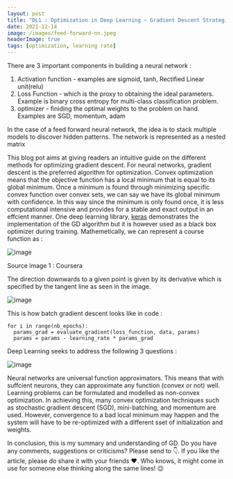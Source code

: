 ```yaml
---
layout: post
title: "DL1 : Optimization in Deep Learning ~ Gradient Descent Strategies"
date: 2021-12-14
image: /images/feed-forward-nn.jpeg
headerImage: true
tags: [optimization, learning rate] 
---
```


There are 3 important components in building a neural network : 

1) Activation function - examples are sigmoid, tanh, Rectified Linear unit(relu) 
2) Loss Function - which is the proxy to obtaining the ideal parameters. Example is binary cross entropy for multi-class classification problem.
3) optimizer - finiding the optimal weights to the problem on hand. Examples are SGD, momentum, adam

In the case of a feed forward neural network, the idea is to stack multiple models to discover hidden patterns. The network is represented as a nested matrix

This blog pot aims at giving readers an intuitive guide on the different methods for optimizing gradient descent. For neural networks, gradient descent is the preferred algorithm for optimization. 
Convex optimization means that the objective function has a local minimum that is equal to its global minimum. Once a minimum is found through minimizing specific convex function over convex sets, we can say we have its global minimum with confidence. In this way since the minimum is only found once, it is less computational intensive and provides for a stable and exact output in an effcient manner. One deep learning library, [keras](https://keras.io/api/optimizers/) demonstrates the implementation of the GD algorithm but it is however used as a black box optimizer during training. Mathemetically, we can represent a course function as : 

![image](https://user-images.githubusercontent.com/80447701/146341247-2da6a740-063f-426a-b2e5-30b4194bca14.png)

Source image 1 : Coursera

The direction downwards to a given point is given by its derivative which is specified by the tangent line as seen in the image.

![image](https://user-images.githubusercontent.com/80447701/145985155-71bb02c2-0754-4604-b0b8-ae54d7605771.png)

This is how batch gradient descent looks like in code :

```shell
for i in range(nb_epochs):
  params_grad = evaluate_gradient(loss_function, data, params)
  params = params - learning_rate * params_grad
``` 


Deep Learning seeks to address the following 3 questions : 

![image](https://user-images.githubusercontent.com/80447701/146328286-23af9833-8261-4f5c-aa93-7116705bf2bd.png)

Neural networks are universal function approximators. This means that with suffcient neurons, they can approximate any function (convex or not) well. Learning problems can be formulated and modelled as non-convex optimization. In achieving this, many convex optimization techniques such as stochastic gradient descent (SGD), mini-batching, and momentum are used. However, convergence to a bad local minimum may happen and the system will have to be re-optimized with a different sset of initialization and weights.

In conclusion, this is my summary and understanding of GD. Do you have any comments, suggestions or criticisms? Please send to 👇. If you like the article, please do share it with your friends ❤️. Who knows, it might come in use for someone else thinking along the same lines! 😉
